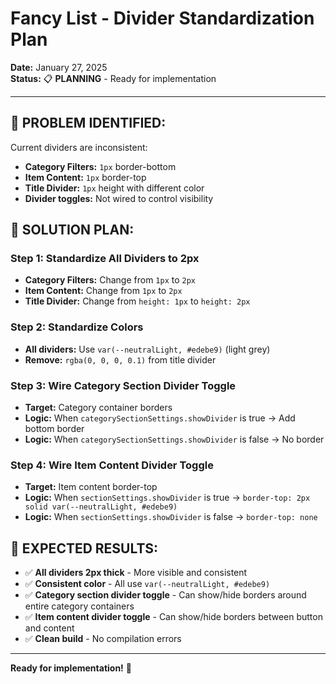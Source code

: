 # Fancy List - Divider Standardization Plan

**Date:** January 27, 2025  
**Status:** 📋 **PLANNING** - Ready for implementation

---

## **🎯 PROBLEM IDENTIFIED:**

Current dividers are inconsistent:
- **Category Filters:** `1px` border-bottom
- **Item Content:** `1px` border-top  
- **Title Divider:** `1px` height with different color
- **Divider toggles:** Not wired to control visibility

## **🔧 SOLUTION PLAN:**

### **Step 1: Standardize All Dividers to 2px**
- **Category Filters:** Change from `1px` to `2px`
- **Item Content:** Change from `1px` to `2px`
- **Title Divider:** Change from `height: 1px` to `height: 2px`

### **Step 2: Standardize Colors**
- **All dividers:** Use `var(--neutralLight, #edebe9)` (light grey)
- **Remove:** `rgba(0, 0, 0, 0.1)` from title divider

### **Step 3: Wire Category Section Divider Toggle**
- **Target:** Category container borders
- **Logic:** When `categorySectionSettings.showDivider` is true → Add bottom border
- **Logic:** When `categorySectionSettings.showDivider` is false → No border

### **Step 4: Wire Item Content Divider Toggle**
- **Target:** Item content border-top
- **Logic:** When `sectionSettings.showDivider` is true → `border-top: 2px solid var(--neutralLight, #edebe9)`
- **Logic:** When `sectionSettings.showDivider` is false → `border-top: none`

## **🎯 EXPECTED RESULTS:**

- ✅ **All dividers 2px thick** - More visible and consistent
- ✅ **Consistent color** - All use `var(--neutralLight, #edebe9)`
- ✅ **Category section divider toggle** - Can show/hide borders around entire category containers
- ✅ **Item content divider toggle** - Can show/hide borders between button and content
- ✅ **Clean build** - No compilation errors

---

**Ready for implementation!** 🎯